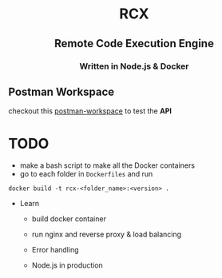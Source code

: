 <h1 align="center">RCX</h1>

<h2 align="center">Remote Code Execution Engine</h2>

<h3 align="center">Written in Node.js & Docker</h3>


## Postman Workspace

checkout this [postman-workspace](https://www.getpostman.com/collections/74b1f23c99bc4987d1e1) to test the **API**

# TODO

- make a bash script to make all the Docker containers
- go to each folder in `Dockerfiles` and run

```
docker build -t rcx-<folder_name>:<version> .
```

* Learn
  * build docker container 
  * run nginx and reverse proxy & load balancing

  * Error handling 
  * Node.js in production


